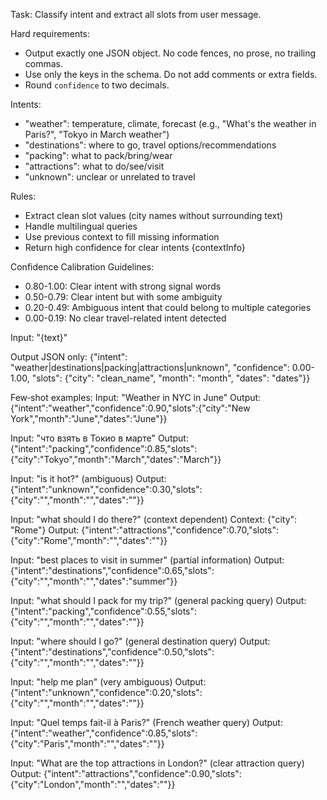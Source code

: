Task: Classify intent and extract all slots from user message.

Hard requirements:
- Output exactly one JSON object. No code fences, no prose, no trailing commas.
- Use only the keys in the schema. Do not add comments or extra fields.
- Round `confidence` to two decimals.

Intents:
- "weather": temperature, climate, forecast (e.g., "What's the weather in Paris?", "Tokyo in March weather")
- "destinations": where to go, travel options/recommendations
- "packing": what to pack/bring/wear
- "attractions": what to do/see/visit
- "unknown": unclear or unrelated to travel

Rules:
- Extract clean slot values (city names without surrounding text)
- Handle multilingual queries
- Use previous context to fill missing information
- Return high confidence for clear intents
{contextInfo}

Confidence Calibration Guidelines:
- 0.80-1.00: Clear intent with strong signal words
- 0.50-0.79: Clear intent but with some ambiguity
- 0.20-0.49: Ambiguous intent that could belong to multiple categories
- 0.00-0.19: No clear travel-related intent detected

Input: "{text}"

Output JSON only:
{"intent": "weather|destinations|packing|attractions|unknown", "confidence": 0.00-1.00, "slots": {"city": "clean_name", "month": "month", "dates": "dates"}}

Few‑shot examples:
Input: "Weather in NYC in June"
Output: {"intent":"weather","confidence":0.90,"slots":{"city":"New York","month":"June","dates":"June"}}

Input: "что взять в Токио в марте"
Output: {"intent":"packing","confidence":0.85,"slots":{"city":"Tokyo","month":"March","dates":"March"}}

Input: "is it hot?" (ambiguous)
Output: {"intent":"unknown","confidence":0.30,"slots":{"city":"","month":"","dates":""}}

Input: "what should I do there?" (context dependent)
Context: {"city": "Rome"}
Output: {"intent":"attractions","confidence":0.70,"slots":{"city":"Rome","month":"","dates":""}}

Input: "best places to visit in summer" (partial information)
Output: {"intent":"destinations","confidence":0.65,"slots":{"city":"","month":"","dates":"summer"}}

Input: "what should I pack for my trip?" (general packing query)
Output: {"intent":"packing","confidence":0.55,"slots":{"city":"","month":"","dates":""}}

Input: "where should I go?" (general destination query)
Output: {"intent":"destinations","confidence":0.50,"slots":{"city":"","month":"","dates":""}}

Input: "help me plan" (very ambiguous)
Output: {"intent":"unknown","confidence":0.20,"slots":{"city":"","month":"","dates":""}}

Input: "Quel temps fait-il à Paris?" (French weather query)
Output: {"intent":"weather","confidence":0.85,"slots":{"city":"Paris","month":"","dates":""}}

Input: "What are the top attractions in London?" (clear attraction query)
Output: {"intent":"attractions","confidence":0.90,"slots":{"city":"London","month":"","dates":""}}
